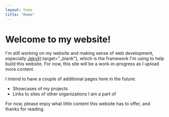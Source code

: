 ```yaml
---
layout: home
title: "Home"
---
```


# Welcome to my website!

I'm still working on my website and making sense of web development, especially [Jekyll](https://jekyllrb.com){:target="_blank"}, which is the framework I'm using to help build this website. For now, this site will be a work-in-progress as I upload more content.

I intend to have a couple of additional pages here in the future:
- Showcases of my projects
- Links to sites of other organizations I am a part of

For now, please enjoy what little content this website has to offer, and thanks for reading.